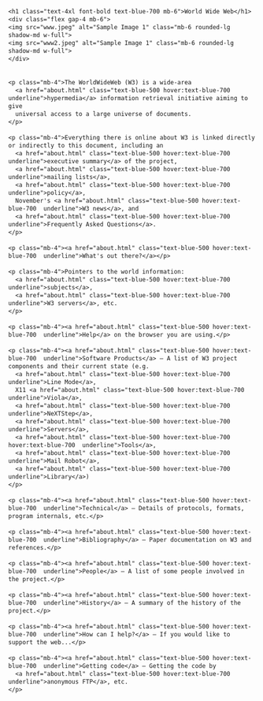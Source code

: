 <!DOCTYPE html>
<html lang="en">
<head>
  <meta charset="UTF-8">
  <title>Assignment - World Wide Web</title>
</head>
<body class="bg-red-100 text-gray-800 font-sans p-6">

  <div class="max-w-4xl mx-auto bg-white p-8 rounded-lg shadow-md">
    
    <h1 class="text-4xl font-bold text-blue-700 mb-6">World Wide Web</h1>
    <div class="flex gap-4 mb-6">
    <img src="www.jpeg" alt="Sample Image 1" class="mb-6 rounded-lg shadow-md w-full">
    <img src="www2.jpeg" alt="Sample Image 1" class="mb-6 rounded-lg shadow-md w-full">
    </div>

    
    <p class="mb-4">The WorldWideWeb (W3) is a wide-area 
      <a href="about.html" class="text-blue-500 hover:text-blue-700 underline">hypermedia</a> information retrieval initiative aiming to give 
      universal access to a large universe of documents.
    </p>

    <p class="mb-4">Everything there is online about W3 is linked directly or indirectly to this document, including an 
      <a href="about.html" class="text-blue-500 hover:text-blue-700 underline">executive summary</a> of the project, 
      <a href="about.html" class="text-blue-500 hover:text-blue-700  underline">mailing lists</a>, 
      <a href="about.html" class="text-blue-500 hover:text-blue-700  underline">policy</a>, 
      November's <a href="about.html" class="text-blue-500 hover:text-blue-700  underline">W3 news</a>, and 
      <a href="about.html" class="text-blue-500 hover:text-blue-700  underline">Frequently Asked Questions</a>.
    </p>

    <p class="mb-4"><a href="about.html" class="text-blue-500 hover:text-blue-700  underline">What's out there?</a></p>

    <p class="mb-4">Pointers to the world information: 
      <a href="about.html" class="text-blue-500 hover:text-blue-700  underline">subjects</a>, 
      <a href="about.html" class="text-blue-500 hover:text-blue-700  underline">W3 servers</a>, etc.
    </p>

    <p class="mb-4"><a href="about.html" class="text-blue-500 hover:text-blue-700  underline">Help</a> on the browser you are using.</p>

    <p class="mb-4"><a href="about.html" class="text-blue-500 hover:text-blue-700  underline">Software Products</a> — A list of W3 project components and their current state (e.g. 
      <a href="about.html" class="text-blue-500 hover:text-blue-700  underline">Line Mode</a>, 
      X11 <a href="about.html" class="text-blue-500 hover:text-blue-700  underline">Viola</a>, 
      <a href="about.html" class="text-blue-500 hover:text-blue-700  underline">NeXTStep</a>, 
      <a href="about.html" class="text-blue-500 hover:text-blue-700  underline">Servers</a>, 
      <a href="about.html" class="text-blue-500 hover:text-blue-700  hover:text-blue-700  underline">Tools</a>, 
      <a href="about.html" class="text-blue-500 hover:text-blue-700  underline">Mail Robot</a>, 
      <a href="about.html" class="text-blue-500 hover:text-blue-700  underline">Library</a>)
    </p>

    <p class="mb-4"><a href="about.html" class="text-blue-500 hover:text-blue-700  underline">Technical</a> — Details of protocols, formats, program internals, etc.</p>

    <p class="mb-4"><a href="about.html" class="text-blue-500 hover:text-blue-700  underline">Bibliography</a> — Paper documentation on W3 and references.</p>

    <p class="mb-4"><a href="about.html" class="text-blue-500 hover:text-blue-700  underline">People</a> — A list of some people involved in the project.</p>

    <p class="mb-4"><a href="about.html" class="text-blue-500 hover:text-blue-700  underline">History</a> — A summary of the history of the project.</p>

    <p class="mb-4"><a href="about.html" class="text-blue-500 hover:text-blue-700  underline">How can I help?</a> — If you would like to support the web...</p>

    <p class="mb-4"><a href="about.html" class="text-blue-500 hover:text-blue-700  underline">Getting code</a> — Getting the code by 
      <a href="about.html" class="text-blue-500 hover:text-blue-700  underline">anonymous FTP</a>, etc.
    </p>


  </div>

</body>
</html>

